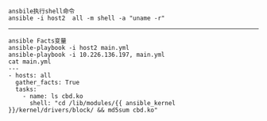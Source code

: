    
    ansbile执行shell命令
    ansible -i host2  all -m shell -a "uname -r"  

---

    ansible Facts变量
    ansible-playbook -i host2 main.yml
    ansible-playbook -i 10.226.136.197, main.yml
    cat main.yml 
    ---
    - hosts: all
      gather_facts: True
      tasks:
        - name: ls cbd.ko      
          shell: "cd /lib/modules/{{ ansible_kernel }}/kernel/drivers/block/ && md5sum cbd.ko"